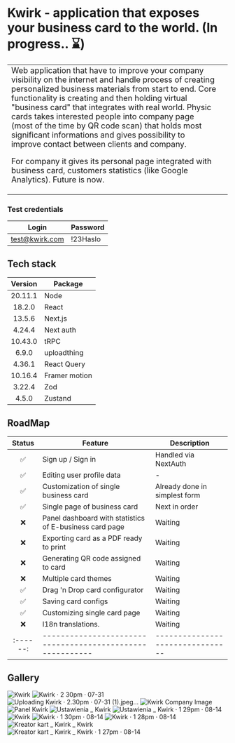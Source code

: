 # Kwirk - application that exposes your business card to the world. (In progress.. ⌛️)

<table>
<tr>
<td style="font-size: 18px">
  Web application that have to improve your company 
visibility on the internet and handle process of creating personalized business materials from start to end.  
  Core functionality is creating and then holding virtual "business card" that integrates with real world. Physic cards takes interested people into company page (most of the time by QR code scan) that holds most significant informations and gives possibility to improve contact between clients and company.

For company it gives its personal page integrated with business card, customers statistics (like Google Analytics).
Future is now.

</td>
<td>
</tr>
</table>

### Test credentials

|     Login      | Password |
| :------------: | -------- |
| test@kwirk.com | !23Haslo |

## Tech stack

| Version | Package       |
| :-----: | ------------- |
| 20.11.1 | Node          |
| 18.2.0  | React         |
| 13.5.6  | Next.js       |
| 4.24.4  | Next auth     |
| 10.43.0 | tRPC          |
|  6.9.0  | uploadthing   |
| 4.36.1  | React Query   |
| 10.16.4 | Framer motion |
| 3.22.4  | Zod           |
|  4.5.0  | Zustand       |

## RoadMap

|  Status  | Feature                                                   | Description                      |
| :------: | --------------------------------------------------------- | -------------------------------- |
|    ✅    | Sign up / Sign in                                         | Handled via NextAuth             |
|    ✅    | Editing user profile data                                 | -                                |
|    ✅    | Customization of single business card                     | Already done in simplest form    |
|    ✅    | Single page of business card                              | Next in order                    |
|    ❌    | Panel dashboard with statistics of E-business card page   | Waiting                          |
|    ❌    | Exporting card as a PDF ready to print                    | Waiting                          |
|    ❌    | Generating QR code assigned to card                       | Waiting                          |
|    ❌    | Multiple card themes                                      | Waiting                          |
|    ✅    | Drag 'n Drop card configurator                            | Waiting                          |
|    ✅    | Saving card configs                                       | Waiting                          |
|    ✅    | Customizing single card page                              | Waiting                          |
|    ❌    | I18n translations.                                        | Waiting                          |
| :------: | --------------------------------------------------------- | -------------------------------- |

## Gallery

![Kwirk](https://github.com/user-attachments/assets/e051c6da-75b9-4206-a7b5-99e5918421e3)
![Kwirk · 2 30pm · 07-31](https://github.com/user-attachments/assets/bd0de67d-3fdb-47eb-afa3-4b6eee7fa683)
![Uploading Kwirk · 2.30pm · 07-31 (1).jpeg…]()
![Kwirk Company Image](https://github.com/user-attachments/assets/e328cb07-4fa6-4a14-ba02-a2586090813d)
![Panel Kwirk](https://github.com/user-attachments/assets/e511ac8c-fa13-4a07-abcf-caca220d1c1b)
![Ustawienia _ Kwirk](https://github.com/user-attachments/assets/1c7debd1-4abb-4e8b-92dc-abe2e294d1b3)
![Ustawienia _ Kwirk · 1 29pm · 08-14](https://github.com/user-attachments/assets/ff9a42ca-5797-4962-9c78-f30c7f76ad7c)
![Kwirk](https://github.com/user-attachments/assets/81914731-4002-491a-ba40-9dbc418b4ad8)
![Kwirk · 1 30pm · 08-14](https://github.com/user-attachments/assets/743b4e9b-46e9-442a-a9d9-ddc31953db23)
![Kwirk · 1 28pm · 08-14](https://github.com/user-attachments/assets/ad9b68ce-389b-4eb6-9b26-4bd67ea47853)
![Kreator kart _ Kwirk _ Kwirk](https://github.com/user-attachments/assets/4113fb52-3aa3-4198-b1f5-8942c2d7ab9f)
![Kreator kart _ Kwirk _ Kwirk · 1 27pm · 08-14](https://github.com/user-attachments/assets/577f860b-8faa-4e4f-acda-055d87faf3d8)
